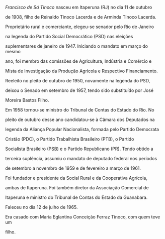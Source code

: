 

*Francisco de Sá Tinoco* nasceu em Itaperuna (RJ) no dia 11 de outubro

de 1908, filho de Reinaldo Tinoco Lacerda e de Arminda Tinoco Lacerda.



Proprietário rural e comerciante, elegeu-se senador pelo Rio de Janeiro

na legenda do Partido Social Democrático (PSD) nas eleições

suplementares de janeiro de 1947. Iniciando o mandato em março do mesmo

ano, foi membro das comissões de Agricultura, Indústria e Comércio e

Mista de Investigação da Produção Agrícola e Respectivo Financiamento.

Reeleito no pleito de outubro de 1950, novamente na legenda do PSD,

deixou o Senado em setembro de 1957, tendo sido substituído por José

Moreira Bastos Filho.



Em 1958 tornou-se ministro do Tribunal de Contas do Estado do Rio. No

pleito de outubro desse ano candidatou-se à Câmara dos Deputados na

legenda da Aliança Popular Nacionalista, formada pelo Partido Democrata

Cristão (PDC), o Partido Trabalhista Brasileiro (PTB), o Partido

Socialista Brasileiro (PSB) e o Partido Republicano (PR). Tendo obtido a

terceira suplência, assumiu o mandato de deputado federal nos períodos

de setembro a novembro de 1959 e de fevereiro a março de 1961.



Foi fundador e presidente da Social Rural e da Cooperativa Agrícola,

ambas de Itaperuna. Foi também diretor da Associação Comercial de

Itaperuna e ministro do Tribunal de Contas do Estado da Guanabara.



Faleceu no dia 12 de julho de 1965.



Era casado com Maria Eglantina Conceição Ferraz Tinoco, com quem teve um

filho.



